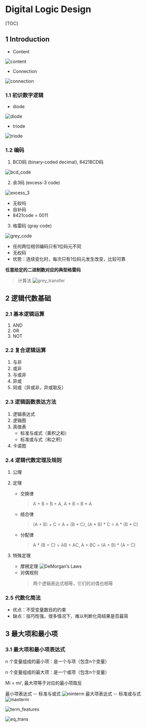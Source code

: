 # Digital Logic Design

[TOC]

## 1 Introduction

* Content

![content](./images/content.png)

* Connection

![connection](./images/connection.png)

### 1.1 初识数字逻辑

* diode

![diode](./images/diode.png)

* triode

![triode](./images/triode.png)

### 1.2 编码

1. BCD码 (binary-coded decimal), 8421BCD码

![bcd_code](./images/bcd_code.png)

2. 余3码 (excess-3 code)

![excess_3](./images/excess_3.png)

* 无权吗
* 自补码
* 8421code + 0011

3. 格雷码 (gray code)

![grey_code](./images/grey_code.png)

* 任何两位相邻编码只有1位码元不同
* 无权码
* 优势：连续变化时，每次只有1位码元发生改变，比较可靠

**任意给定的二进制数对应的典型格雷码**
> 计算法
![grey_transfer](./images/grey_transfer.png)

## 2 逻辑代数基础

### 2.1 基本逻辑运算

1. AND
2. OR
3. NOT

### 2.2 复合逻辑运算

1. 与非
2. 或非
3. 与或非
4. 异或
5. 同或（异或非，异或取反）

### 2.3 逻辑函数表达方法

1. 逻辑表达式
2. 逻辑图
3. 真值表
    * 标准与或式（乘积之和）
    * 标准或与式（和之积）
4. 卡诺图

### 2.4 逻辑代数定理及规则

1. 公理
2. 定理
    * 交换律
        > A + B = B + A, A * B = B * A
    * 结合律
        > (A + B) + C = A + (B + C), (A * B) * C = A * (B * C)
    * 分配律
        > A * (B + C) = AB + AC, A + BC = (A + B) * (A + C)

3. 特殊定理
    * 摩根定理
        ![DeMorgan’s Laws](./images/DeMorgan.png)
    * 对偶规则
        > 两个逻辑表达式相等，它们的对偶也相等

### 2.5 代数化简法

* 优点：不受变量数目的约束
* 缺点：技巧性强，很多情况下，难以判断化简结果是否最简

## 3 最大项和最小项

### 3.1 最大项和最小项表达式

n 个变量组成的最小项：是一个与项（包含n个变量）

n 个变量组成的最大项：是一个或项（包含n个变量）

Mi = mi', 最大项等于对应的最小项取反

最小项表达式 -- 标准与或式
![minterm](./images/minterm.png)
最大项表达式 -- 标准或与式
![maxterm](./images/maxterm.png)

![term_features](./images/term_features.png)

![eq_trans](./images/eq_trans.png)
